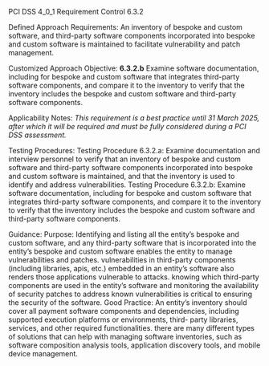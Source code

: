 PCI DSS 4_0_1 Requirement Control 6.3.2

Defined Approach Requirements:
An inventory of bespoke and custom software, and third-party software components incorporated into bespoke and custom software is maintained to facilitate vulnerability and patch management.

Customized Approach Objective:
**6.3.2.b** Examine software documentation, including for bespoke and custom software that integrates third-party software components, and compare it to the inventory to verify that the inventory includes the bespoke and custom software and third-party software components.

Applicability Notes:
_This requirement is a best practice until 31 March_ _2025, after which it will be required and must be_ _fully considered during a PCI DSS assessment._

Testing Procedures:
Testing Procedure 6.3.2.a: Examine documentation and interview personnel to verify that an inventory of bespoke and custom software and third-party software components incorporated into bespoke and custom software is maintained, and that the inventory is used to identify and address vulnerabilities.
Testing Procedure 6.3.2.b: Examine software documentation, including for bespoke and custom software that integrates third-party software components, and compare it to the inventory to verify that the inventory includes the bespoke and custom software and third-party software components.

Guidance:
Purpose: Identifying and listing all the entity’s bespoke and custom software, and any third-party software that is incorporated into the entity’s bespoke and custom software enables the entity to manage vulnerabilities and patches. vulnerabilities in third-party components (including libraries, apis, etc.) embedded in an entity’s software also renders those applications vulnerable to attacks. knowing which third-party components are used in the entity’s software and monitoring the availability of security patches to address known vulnerabilities is critical to ensuring the security of the software. Good Practice: An entity’s inventory should cover all payment software components and dependencies, including supported execution platforms or environments, third- party libraries, services, and other required functionalities. there are many different types of solutions that can help with managing software inventories, such as software composition analysis tools, application discovery tools, and mobile device management.